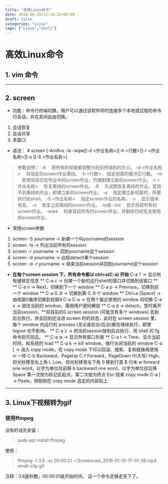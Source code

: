 ```yaml
---
title: "高效Linux命令"
date: 2018-06-15T11:10:22+08:00
draft: false
categories: "Linux"
tags: ["Linux","shell"]
---
```


# 高效Linux命令

## 1. vim 命令

---
## 2. screen

* 功能：命令行终端切换，用户可以通过该软件同时连接多个本地或远程的命令行会话，并在其间自由切换。
1. 会话恢复
2. 会话共享
3. 多窗口
* 语法：
\# screen [-AmRvx -ls -wipe][-d <作业名称>][-h <行数>][-r <作业名称>][-s ][-S <作业名称>]
> 参数说明：
-A 　将所有的视窗都调整为目前终端机的大小。
-d <作业名称> 　将指定的screen作业离线。
-h <行数> 　指定视窗的缓冲区行数。
-m 　即使目前已在作业中的screen作业，仍强制建立新的screen作业。
-r <作业名称> 　恢复离线的screen作业。
-R 　先试图恢复离线的作业。若找不到离线的作业，即建立新的screen作业。
-s 　指定建立新视窗时，所要执行的shell。
-S <作业名称> 　指定screen作业的名称。
-v 　显示版本信息。
-x 　恢复之前离线的screen作业。
-ls或--list 　显示目前所有的screen作业。
-wipe 　检查目前所有的screen作业，并删除已经无法使用的screen作业。

* 常用screen参数
1. screen -S yourname  -> 新建一个叫yourname的session
2. screen -ls  -> 列出当前所有的session
3. screen -r yourname  -> 回到yourname这个session
4. screen -d yourname  -> 远程detach某个session
5. screen -d -r yourname  -> 结束当前session并回到yourname这个session

* <b>在每个screen session 下，所有命令都以 ctrl+a(C-a) 开始</b>
C-a ? -> 显示所有键绑定信息
** C-a c -> 创建一个新的运行shell的窗口并切换到该窗口 **
** C-a n -> Next，切换到下一个 window   **
C-a p -> Previous，切换到前一个 window 
** C-a 0..9 -> 切换到第 0..9 个 window **
Ctrl+a [Space] -> 由视窗0循序切换到视窗9
C-a C-a -> 在两个最近使用的 window 间切换 
C-a x -> 锁住当前的 window，需用用户密码解锁
** C-a d -> detach，暂时离开当前session，**将目前的0 screen session (可能含有多个 windows) 丢到后台执行，并会回到还没进 screen 时的状态，此时在 screen session 里，每个 window 内运行的 process (无论是前台/后台)都在继续执行，即使 logout 也不影响。 
** C-a z -> 把当前session放到后台执行，用 shell 的 fg 命令则可回去。 **
C-a w -> 显示所有窗口列表
** C-a t -> Time，显示当前时间，和系统的 load  **
C-a k -> kill window，强行关闭当前的 window
C-a [ -> 进入 copy mode，在 copy mode 下可以回滚、搜索、复制就像用使用 vi 一样
C-b Backward，PageUp 
C-f Forward，PageDown 
    H(大写) High，将光标移至左上角 
    L Low，将光标移至左下角 
    0 移到行首 
    $ 行末 
    w forward one word，以字为单位往前移 
    b backward one word，以字为单位往后移 
    Space 第一次按为标记区起点，第二次按为终点 
    Esc 结束 copy mode 
C-a ] -> Paste，把刚刚在 copy mode 选定的内容贴上

---

## 3. Linux下视频转为gif

### 使用ffmpeg

没有的话先安装：
> sudo apt install ffmpeg

使用：
> ffmpeg -t 3.6 -ss 00:00:01 -i Screencast_2016-01-13-17-01-38.mp4  small-clip.gif

注释：3.6是秒数，00:00:01是开始时间。
这一个命令足够走天下了。